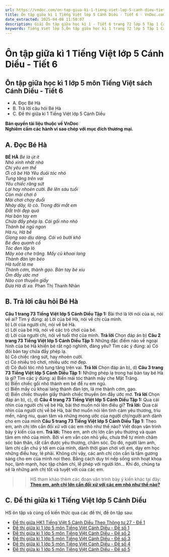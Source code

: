 ```yaml
---
url: https://vndoc.com/on-tap-giua-ki-1-tieng-viet-lop-5-canh-dieu-tiet-6-320009
title: Ôn tập giữa kì 1 Tiếng Việt lớp 5 Cánh Diều - Tiết 6 - VnDoc.com
date_extracted: 2025-04-08 11:50:07
description: Giải Ôn tập giữa học kì 1 - Tiết 6 trang 72 lớp 5 Tập 1 Cánh Diều gồm các phần hướng dẫn giải chi tiết, đầy đủ nhất chỉ có trên VnDoc. Mời các bạn tham khảo.
keywords: Tiếng Việt lớp 5,Ôn tập giữa học kì 1 trang 72 lớp 5 Tập 1 Cánh Diều,Tiếng Việt lớp 5 trang 72 Tập 1 Cánh Diều,ôn tập giữa học kì 1,ôn tập giữa học kì 1 lớp 5 tiếng việt,Ôn tập giữa học kì 1 Tiếng Việt lớp 5,ôn tập giữa học kì 1 tiếng việt lớp 5 Cánh Diều,Tiếng Việt lớp 5 Tập 1 trang 72 Cánh Diều,Tiếng Việt lớp 5 Cánh Diều,Tiếng Việt lớp 5 Tập 1,sgk Tiếng Việt lớp 5
---
```


# Ôn tập giữa kì 1 Tiếng Việt lớp 5 Cánh Diều - Tiết 6
## **Ôn tập giữa học kì 1 lớp 5 môn Tiếng Việt sách Cánh Diều - Tiết 6**
  * A. Đọc Bé Hà
  * B. Trả lời câu hỏi Bé Hà
  * C. Đề thi giữa kì 1 Tiếng Việt lớp 5 Cánh Diều

**Bản quyền tài liệu thuộc về VnDoc**  
**Nghiêm cấm các hành vi sao chép với mục đích thương mại.**
## **A. Đọc Bé Hà**
**BÉ HÀ**
 _Bé là út ít_  
 _Nhỏ xinh nhất nhà_  
 _Chị yêu em thế_  
 _Ơi cô bé Hà_
 _Yêu đuôi tóc nhỏ_  
 _Tung tăng trên vai_  
 _Yêu chiếc răng sứt_  
 _Lại hay nhoẻn cười._
_Bé lên sáu tuổi_  
 _Còn mải chơi ô_  
 _Mải chơi chạy đuổi_  
 _Nhảy dây, lò cò._
_Trong đôi mắt em_  
 _Đất trời đẹp quá_  
 _Hai bàn tay em_  
 _Chứa đầy phép lạ._
_Cái gối nho nhỏ_  
 _Thành bé ngủ ngon_  
 _Hà ru, Hà bế_  
 _Giọng sao dịu dàng._
_Cái vỏ bưởi khô_  
 _Bé đeo quanh cổ_  
 _Tóc đen lấp ló_  
 _Mây xòa che trăng._
_Mấy củ khoai lang_  
 _Thành đàn lợn béo_  
 _Hà tuốt lá me_  
 _Thành cơm, thành gạo._
_Bàn tay bé xíu_  
 _Ôm đầy ước mơ_  
 _Nào con thuyền giấy_  
 _Đưa Hà đi xa._
Phan Thị Thanh Nhàn
## **B. Trả lời câu hỏi Bé Hà**
**Câu 1 trang 73 Tiếng Việt lớp 5 Cánh Diều Tập 1:** Bài thơ là lời nói của ai, nói về ai? Tìm ý đúng:
a\) Lời của bé Hà, nói về chị của mình.  
b\) Lời của người chị, nói về bé Hà.  
c\) Lời của bé Hà, nói về các trò chơi của bé.  
d\) Lời của người chị, nói về tuổi thơ của mình.
**Trả lời**
Chọn đáp án b\)
**Câu 2 trang 73 Tiếng Việt lớp 5 Cánh Diều Tập 1:** Những đặc điểm nào về ngoại hình của bé Hà khiến bé rất ngộ nghĩnh, đáng yêu? Tìm các ý đúng:
a\) Có đôi bàn tay chứa đầy phép lạ.  
b\) Có chiếc răng sứt, hay nhoẻn cười.  
c\) Có nhiều trò chơi, nhiều ước mơ đẹp.  
d\) Có đuôi tóc nhỏ tung tăng trên vai.
**Trả lời**
Chọn đáp án b\), d\)
**Câu 3 trang 73 Tiếng Việt lớp 5 Cánh Diều Tập 1:** Những phép lạ trong hai bàn tay bé Hà là gì? Tìm các ý đúng:
a\) Biến mái tóc thành mây che Mặt Trăng.  
b\) Biến chiếc gối nhỏ thành em bé để ru em ngủ.  
c\) Biến mấy củ khoai lang thành đàn lợn, lá me thành cơm, gạo.  
d\) Biến chiếc thuyền giấy thành chiếc thuyền ôm đầy ước mơ.
**Trả lời**
Chọn đáp án b\), c\), d\)
**Câu 4 trang 73 Tiếng Việt lớp 5 Cánh Diều Tập 1:** Qua cái nhìn của người chị về bé Hà, bài thơ muốn nói lên điều gì?
**Trả lời:**
Qua cái nhìn của người chị về bé Hà, bài thơ muốn nói lên tình cảm yêu thương, trìu mến, nâng niu, quan tâm và những mong ước của người chị/người anh dành cho em của mình
**Câu 5 trang 73 Tiếng Việt lớp 5 Cánh Diều Tập 1:** Theo em, anh chị lớn cần đối xử với các em nhỏ như thế nào? Viết đoạn văn trình bày ý kiến của em.
**Trả lời:**
Theo em, anh chị lớn cần yêu thương và quan tâm em nhỏ của mình. Bởi vì em vẫn còn nhỏ yếu, chưa thể tự mình chăm sóc bản thân, rất cần được yêu thương, chăm sóc. Do đó, người làm anh, làm chị cần chú ý tới em của mình, dành thời gian chơi với em, dạy em học những điều hay, lẽ phải. Không chỉ vậy, các anh chị còn cần là tấm gương sáng cho em của mình noi theo. Bằng cách duy trì nếp sống sinh hoạt khoa học, lành mạnh, học tập chăm chỉ, lễ phép với người lớn... Khi đó, chúng ta sẽ là những anh chị tốt và tuyệt vời của các em.
>> HS tham khảo thêm các đoạn văn trình bày ý kiến khác tại đây: [**Theo em, anh chị lớn cần đối xử với các em nhỏ như thế nào?**](<https://vndoc.com/theo-em-anh-chi-lon-can-doi-xu-voi-cac-em-nho-nhu-the-nao-viet-doan-van-trinh-bay-y-kien-cua-em-330727>)
## **C. Đề thi giữa kì 1 Tiếng Việt lớp 5 Cánh Diều**
HS ôn tập và củng cố kiến thức qua các đề thi, đề ôn tập sau:
  * [Đề thi giữa HK1 Tiếng Việt 5 Cánh Diều Theo Thông tư 27 - Đề 1](<https://vndoc.com/de-thi-giua-ki-1-tieng-viet-lop-5-canh-dieu-theo-thong-tu-27-de-1-329553>)
  * [Đề thi giữa kì 1 lớp 5 môn Tiếng Việt Cánh Diều - Đề số 1](<https://vndoc.com/de-thi-giua-ki-1-lop-5-mon-tieng-viet-canh-dieu-de-so-1-328875>)
  * [Đề thi giữa kì 1 lớp 5 môn Tiếng Việt Cánh Diều - Đề số 2](<https://vndoc.com/de-thi-giua-ki-1-lop-5-mon-tieng-viet-canh-dieu-de-so-2-329233>)
  * [Đề thi giữa kì 1 lớp 5 môn Tiếng Việt Cánh Diều - Đề số 3](<https://vndoc.com/de-thi-giua-ki-1-lop-5-mon-tieng-viet-canh-dieu-de-so-3-329234>)
  * [Đề thi giữa kì 1 lớp 5 môn Tiếng Việt Cánh Diều - Đề số 4](<https://vndoc.com/de-thi-giua-ki-1-lop-5-mon-tieng-viet-canh-dieu-de-so-4-329236>)
  * [Đề thi giữa kì 1 lớp 5 môn Tiếng Việt Cánh Diều - Đề số 5](<https://vndoc.com/de-thi-giua-ki-1-lop-5-mon-tieng-viet-canh-dieu-de-so-5-329244>)

